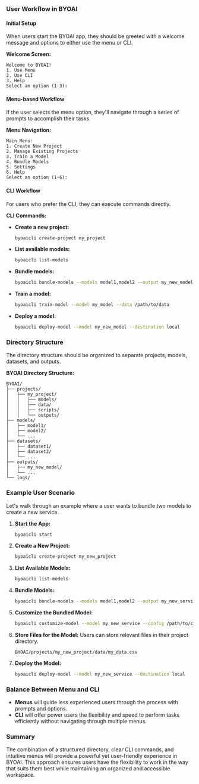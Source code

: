 
### User Workflow in BYOAI

#### Initial Setup
When users start the BYOAI app, they should be greeted with a welcome message and options to either use the menu or CLI.

**Welcome Screen:**
```
Welcome to BYOAI!
1. Use Menu
2. Use CLI
3. Help
Select an option (1-3):
```

#### Menu-based Workflow
If the user selects the menu option, they'll navigate through a series of prompts to accomplish their tasks.

**Menu Navigation:**
```
Main Menu:
1. Create New Project
2. Manage Existing Projects
3. Train a Model
4. Bundle Models
5. Settings
6. Help
Select an option (1-6):
```

#### CLI Workflow
For users who prefer the CLI, they can execute commands directly.

**CLI Commands:**
- **Create a new project:**
  ```sh
  byoaicli create-project my_project
  ```
- **List available models:**
  ```sh
  byoaicli list-models
  ```
- **Bundle models:**
  ```sh
  byoaicli bundle-models --models model1,model2 --output my_new_model
  ```
- **Train a model:**
  ```sh
  byoaicli train-model --model my_model --data /path/to/data
  ```
- **Deploy a model:**
  ```sh
  byoaicli deploy-model --model my_new_model --destination local
  ```

### Directory Structure
The directory structure should be organized to separate projects, models, datasets, and outputs.

**BYOAI Directory Structure:**
```
BYOAI/
├── projects/
│   ├── my_project/
│   │   ├── models/
│   │   ├── data/
│   │   ├── scripts/
│   │   └── outputs/
├── models/
│   ├── model1/
│   ├── model2/
│   └── ...
├── datasets/
│   ├── dataset1/
│   ├── dataset2/
│   └── ...
├── outputs/
│   ├── my_new_model/
│   └── ...
└── logs/
```

### Example User Scenario
Let's walk through an example where a user wants to bundle two models to create a new service.

1. **Start the App:**
   ```sh
   byoaicli start
   ```

2. **Create a New Project:**
   ```sh
   byoaicli create-project my_new_project
   ```

3. **List Available Models:**
   ```sh
   byoaicli list-models
   ```

4. **Bundle Models:**
   ```sh
   byoaicli bundle-models --models model1,model2 --output my_new_service
   ```

5. **Customize the Bundled Model:**
   ```sh
   byoaicli customize-model --model my_new_service --config /path/to/config.json
   ```

6. **Store Files for the Model:**
   Users can store relevant files in their project directory.
   ```
   BYOAI/projects/my_new_project/data/my_data.csv
   ```

7. **Deploy the Model:**
   ```sh
   byoaicli deploy-model --model my_new_service --destination local
   ```

### Balance Between Menu and CLI
- **Menus** will guide less experienced users through the process with prompts and options.
- **CLI** will offer power users the flexibility and speed to perform tasks efficiently without navigating through multiple menus.

### Summary
The combination of a structured directory, clear CLI commands, and intuitive menus will provide a powerful yet user-friendly experience in BYOAI. This approach ensures users have the flexibility to work in the way that suits them best while maintaining an organized and accessible workspace.

